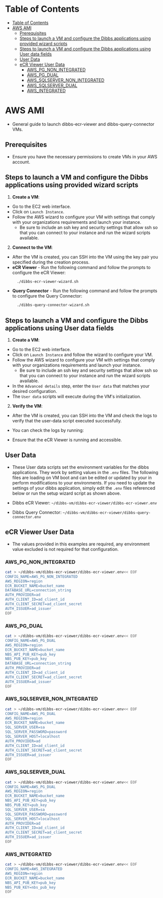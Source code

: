 # Table of Contents
- [Table of Contents](#table-of-contents)
- [AWS AMI](#aws-ami)
  - [Prerequisites](#prerequisites)
  - [Steps to launch a VM and configure the Dibbs applications using provided wizard scripts](#steps-to-launch-a-vm-and-configure-the-dibbs-applications-using-provided-wizard-scripts)
  - [Steps to launch a VM and configure the Dibbs applications using User data fields](#steps-to-launch-a-vm-and-configure-the-dibbs-applications-using-user-data-fields)
  - [User Data](#user-data)
  - [eCR Viewer User Data](#ecr-viewer-user-data)
    - [AWS\_PG\_NON\_INTEGRATED](#aws_pg_non_integrated)
    - [AWS\_PG\_DUAL](#aws_pg_dual)
    - [AWS\_SQLSERVER\_NON\_INTEGRATED](#aws_sqlserver_non_integrated)
    - [AWS\_SQLSERVER\_DUAL](#aws_sqlserver_dual)
    - [AWS\_INTEGRATED](#aws_integrated)

# AWS AMI

- General guide to launch dibbs-ecr-viewer and dibbs-query-connector VMs.

## Prerequisites
- Ensure you have the necessary permissions to create VMs in your AWS account.

## Steps to launch a VM and configure the Dibbs applications using provided wizard scripts

1. **Create a VM**:
  - Go to the EC2 web interface.
  - Click on `Launch Instance`.
  - Follow the AWS wizard to configure your VM with settings that comply with your organizations requirements and launch your instance.
    - Be sure to include an ssh key and security settings that allow ssh so that you can connect to your instance and run the wizard scripts available.

2. **Connect to the VM**:
  - After the VM is created, you can SSH into the VM using the key pair you specified during the creation process.
  - **eCR Viewer** - Run the following command and follow the prompts to configure the eCR Viewer:
    ```bash
      ./dibbs-ecr-viewer-wizard.sh
    ```
  - **Query Connector** - Run the following command and follow the prompts to configure the Query Connector:
    ```bash
      ./dibbs-query-connector-wizard.sh
    ```

## Steps to launch a VM and configure the Dibbs applications using User data fields

1. **Create a VM**:
  - Go to the EC2 web interface.
  - Click on `Launch Instance` and follow the wizard to configure your VM.
  - Follow the AWS wizard to configure your VM with settings that comply with your organizations requirements and launch your instance.
    - Be sure to include an ssh key and security settings that allow ssh so that you can connect to your instance and run the wizard scripts available.
  - In the `Advanced details` step, enter the `User data` that matches your desired configuration.
  - The `User data` scripts will execute during the VM's initialization.

2. **Verify the VM**:
  - After the VM is created, you can SSH into the VM and check the logs to verify that the user-data script executed successfully.
  - You can check the logs by running:

  - Ensure that the eCR Viewer is running and accessible.

## User Data

- These User data scripts set the environment variables for the dibbs applications. They work by setting values in the `.env` files. The following files are loading on VM boot and can be edited or updated by your in perform modifications to your environments. If you need to update the settings of your dibbs application, simply edit the `.env` files referenced below or run the setup wizard script as shown above.

- Dibbs eCR Viewer: `~/dibbs-vm/dibbs-ecr-viewer/dibbs-ecr-viewer.env`
- Dibbs Query Connector: `~/dibbs-vm/dibbs-ecr-viewer/dibbs-query-connector.env`

## eCR Viewer User Data

- The values provided in this examples are required, any environment value excluded is not required for that configuration.

### AWS_PG_NON_INTEGRATED
```bash
cat > ~/dibbs-vm/dibbs-ecr-viewer/dibbs-ecr-viewer.env<< EOF
CONFIG_NAME=AWS_PG_NON_INTEGRATED
AWS_REGION=region
ECR_BUCKET_NAME=bucket_name
DATABASE_URL=connection_string
AUTH_PROVIDER=ad
AUTH_CLIENT_ID=ad_client_id
AUTH_CLIENT_SECRET=ad_client_secret
AUTH_ISSUER=ad_issuer
EOF
```
### AWS_PG_DUAL
```bash
cat > ~/dibbs-vm/dibbs-ecr-viewer/dibbs-ecr-viewer.env<< EOF
CONFIG_NAME=AWS_PG_DUAL
AWS_REGION=region
ECR_BUCKET_NAME=bucket_name
NBS_API_PUB_KEY=pub_key
NBS_PUB_KEY=pub_key
DATABASE_URL=connection_string
AUTH_PROVIDER=ad
AUTH_CLIENT_ID=ad_client_id
AUTH_CLIENT_SECRET=ad_client_secret
AUTH_ISSUER=ad_issuer
EOF
```
### AWS_SQLSERVER_NON_INTEGRATED
```bash
cat > ~/dibbs-vm/dibbs-ecr-viewer/dibbs-ecr-viewer.env<< EOF
CONFIG_NAME=AWS_PG_DUAL
AWS_REGION=region
ECR_BUCKET_NAME=bucket_name
SQL_SERVER_USER=sa
SQL_SERVER_PASSWORD=password
SQL_SERVER_HOST=localhost
AUTH_PROVIDER=ad
AUTH_CLIENT_ID=ad_client_id
AUTH_CLIENT_SECRET=ad_client_secret
AUTH_ISSUER=ad_issuer
EOF
```
### AWS_SQLSERVER_DUAL
```bash
cat > ~/dibbs-vm/dibbs-ecr-viewer/dibbs-ecr-viewer.env<< EOF
CONFIG_NAME=AWS_PG_DUAL
AWS_REGION=region
ECR_BUCKET_NAME=bucket_name
NBS_API_PUB_KEY=pub_key
NBS_PUB_KEY=pub_key
SQL_SERVER_USER=sa
SQL_SERVER_PASSWORD=password
SQL_SERVER_HOST=localhost
AUTH_PROVIDER=ad
AUTH_CLIENT_ID=ad_client_id
AUTH_CLIENT_SECRET=ad_client_secret
AUTH_ISSUER=ad_issuer
EOF
```
### AWS_INTEGRATED
```bash
cat > ~/dibbs-vm/dibbs-ecr-viewer/dibbs-ecr-viewer.env<< EOF
CONFIG_NAME=AWS_INTEGRATED
AWS_REGION=region
ECR_BUCKET_NAME=bucket_name
NBS_API_PUB_KEY=pub_key
NBS_PUB_KEY=nbs_pub_key
EOF
```
